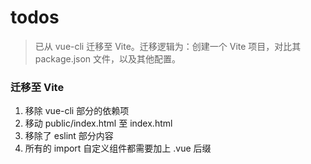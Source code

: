 # todos

> 已从 vue-cli 迁移至 Vite。迁移逻辑为：创建一个 Vite 项目，对比其 package.json 文件，以及其他配置。

### 迁移至 Vite

1. 移除 vue-cli 部分的依赖项
2. 移动 public/index.html 至 index.html
3. 移除了 eslint 部分内容
4. 所有的 import 自定义组件都需要加上 .vue 后缀
